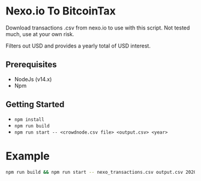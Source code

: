 # Nexo.io To BitcoinTax

Download transactions .csv from nexo.io to use with this script.
Not tested much, use at your own risk.  

Filters out USD and provides a yearly total of USD interest.

## Prerequisites
*   NodeJs (v14.x)
*   Npm

## Getting Started
*   ```npm install```
*   ```npm run build```
*   ```npm run start -- <crowdnode.csv file> <output.csv> <year>```

# Example
```bash
npm run build && npm run start -- nexo_transactions.csv output.csv 2020
```
